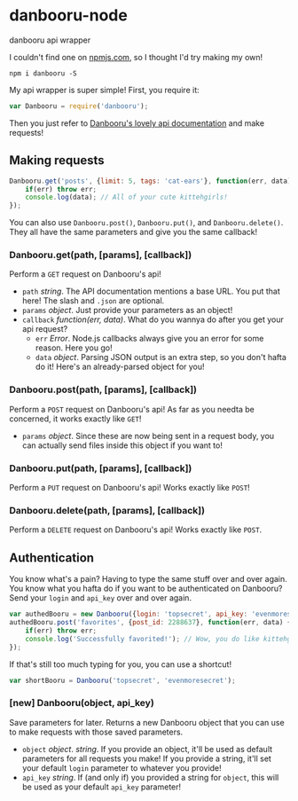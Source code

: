 # danbooru-node
danbooru api wrapper

I couldn't find one on [npmjs.com](https://www.npmjs.com/), so I thought I'd try making my own!

```
npm i danbooru -S
```

My api wrapper is super simple! First, you require it:
```javascript
var Danbooru = require('danbooru');
```

Then you just refer to [Danbooru's lovely api documentation](https://danbooru.donmai.us/wiki_pages/43568) and make requests!

## Making requests

```javascript
Danbooru.get('posts', {limit: 5, tags: 'cat-ears'}, function(err, data) {
    if(err) throw err;
    console.log(data); // All of your cute kittehgirls!
});
```

You can also use `Danbooru.post()`, `Danbooru.put()`, and `Danbooru.delete()`. They all have the same parameters and give you the same callback!

### Danbooru.get(path, [params], [callback])
Perform a `GET` request on Danbooru's api!
* `path` _string_. The API documentation mentions a base URL. You put that here! The slash and `.json` are optional.
* `params` _object_. Just provide your parameters as an object!
* `callback` _function(err, data)_. What do you wannya do after you get your api request?
    * `err` _Error_. Node.js callbacks always give you an error for some reason. Here you go!
    * `data` _object_. Parsing JSON output is an extra step, so you don't hafta do it! Here's an already-parsed object for you!

### Danbooru.post(path, [params], [callback])
Perform a `POST` request on Danbooru's api! As far as you needta be concerned, it works exactly like `GET`!
* `params` _object_. Since these are now being sent in a request body, you can actually send files inside this object if you want to!

### Danbooru.put(path, [params], [callback])
Perform a `PUT` request on Danbooru's api! Works exactly like `POST`!

### Danbooru.delete(path, [params], [callback])
Perform a `DELETE` request on Danbooru's api! Works exactly like `POST`.

## Authentication
You know what's a pain? Having to type the same stuff over and over again. You know what you hafta do if you want to be authenticated on Danbooru? Send your `login` and `api_key` over and over again.

```javascript
var authedBooru = new Danbooru({login: 'topsecret', api_key: 'evenmoresecret'});
authedBooru.post('favorites', {post_id: 2288637}, function(err, data) {
    if(err) throw err;
    console.log('Successfully favorited!'); // Wow, you do like kittehgirls!
});
```

If that's still too much typing for you, you can use a shortcut!
```javascript
var shortBooru = Danbooru('topsecret', 'evenmoresecret');
```

### [new] Danbooru(object, api_key)
Save parameters for later. Returns a new Danbooru object that you can use to make requests with those saved parameters.
* `object` _object_. _string_. If you provide an object, it'll be used as default parameters for all requests you make! If you provide a string, it'll set your default `login` parameter to whatever you provide!
* `api_key` _string_. If (and only if) you provided a string for `object`, this will be used as your default `api_key` parameter!

